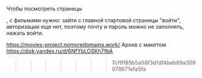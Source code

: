 Чтобы посмотреть страницы <Main> <Login>, <Register> с фильмами нужно: 
зайти с главной стартовой страницы "войти", 
авторизации еще нет, поэтому почту и пароль можно не заполнять,
нажать войти.

https://movies-project.nomoredomains.work/
Архив с макетом https://disk.yandex.ru/d/6NfYbLOSKh7fbA
>>>>>>> 7cf9185b5a08f3d1df4beb89a309079671efa5fa
